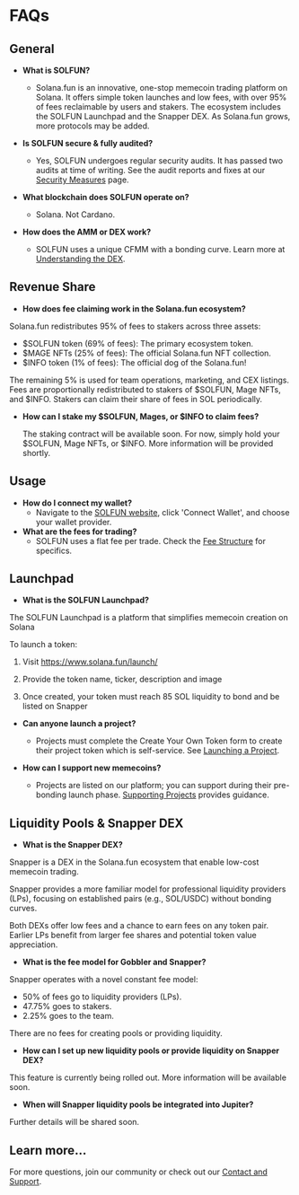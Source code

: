 # FAQs

## General

* **What is SOLFUN?**

  * Solana.fun is an innovative, one-stop memecoin trading platform on Solana. It offers simple token launches and low fees, with over 95% of fees reclaimable by users and stakers. The ecosystem includes the SOLFUN Launchpad and the Snapper DEX. As Solana.fun grows, more protocols may be added.

* **Is SOLFUN secure & fully audited?**
  * Yes, SOLFUN undergoes regular security audits. It has passed two audits at time of writing. See the audit reports and fixes at our [Security Measures](../../security-and-audits/security-measures.md) page.

* **What blockchain does SOLFUN operate on?**
  * Solana. Not Cardano.

* **How does the AMM or DEX work?**
  * SOLFUN uses a unique CFMM with a bonding curve. Learn more at [Understanding the DEX](../../solana-dex/understanding-the-dex.md).

## Revenue Share

* **How does fee claiming work in the Solana.fun ecosystem?**

Solana.fun redistributes 95% of fees to stakers across three assets:

  * $SOLFUN token (69% of fees): The primary ecosystem token.
  * $MAGE NFTs (25% of fees): The official Solana.fun NFT collection.
  * $INFO token (1% of fees): The official dog of the Solana.fun!

  The remaining 5% is used for team operations, marketing, and CEX listings. Fees are proportionally redistributed to stakers of $SOLFUN, Mage NFTs, and $INFO. Stakers can claim their share of fees in SOL periodically.

* **How can I stake my $SOLFUN, Mages, or $INFO to claim fees?**

  The staking contract will be available soon. For now, simply hold your $SOLFUN, Mage NFTs, or $INFO. More information will be provided shortly.

## Usage

* **How do I connect my wallet?**
  * Navigate to the [SOLFUN website](https://solana.fun/), click 'Connect Wallet', and choose your wallet provider.
* **What are the fees for trading?**
  * SOLFUN uses a flat fee per trade. Check the [Fee Structure](../../technical-details/fee-structure.md) for specifics.

## Launchpad

* **What is the SOLFUN Launchpad?**

The SOLFUN Launchpad is a platform that simplifies memecoin creation on Solana

To launch a token:

1. Visit https://www.solana.fun/launch/

2. Provide the token name, ticker, description and image

3. Once created, your token must reach 85 SOL liquidity to bond and be listed on Snapper

* **Can anyone launch a project?**
  * Projects must complete the Create Your Own Token form to create their project token which is self-service. See [Launching a Project](../../solfun-launchpad/launching-a-project.md).

* **How can I support new memecoins?**
  * Projects are listed on our platform; you can support during their pre-bonding launch phase. [Supporting Projects](../../solfun-launchpad/supporting-projects.md) provides guidance.

## Liquidity Pools & Snapper DEX

* **What is the Snapper DEX?**

Snapper is a DEX in the Solana.fun ecosystem that enable low-cost memecoin trading.

Snapper provides a more familiar model for professional liquidity providers (LPs), focusing on established pairs (e.g., SOL/USDC) without bonding curves.

Both DEXs offer low fees and a chance to earn fees on any token pair. Earlier LPs benefit from larger fee shares and potential token value appreciation.

* **What is the fee model for Gobbler and Snapper?**

Snapper operates with a novel constant fee model:

  * 50% of fees go to liquidity providers (LPs).
  * 47.75% goes to stakers.
  * 2.25% goes to the team.

There are no fees for creating pools or providing liquidity.

* **How can I set up new liquidity pools or provide liquidity on Snapper DEX?**

This feature is currently being rolled out. More information will be available soon.

* **When will Snapper liquidity pools be integrated into Jupiter?**

Further details will be shared soon.

## Learn more...

For more questions, join our community or check out our [Contact and Support](../../contact-and-support.md).
